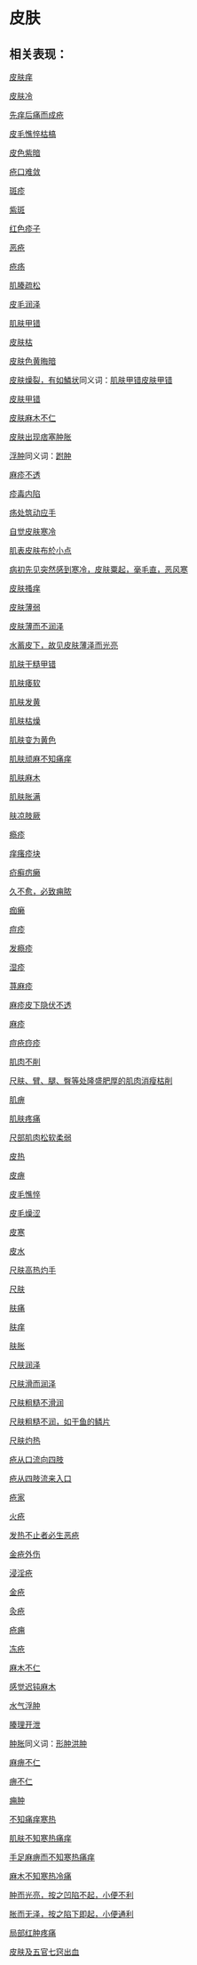 # 皮肤

## 相关表现：

[皮肤痒](https://zuoye.gmzyh.com/search?key=皮肤痒)
[皮肤冷](https://zuoye.gmzyh.com/search?key=皮肤冷)
[先痒后痛而成疮](https://zuoye.gmzyh.com/search?key=先痒后痛而成疮)
[皮毛憔悴枯槁](https://zuoye.gmzyh.com/search?key=皮毛憔悴枯槁)
[皮色紫暗](https://zuoye.gmzyh.com/search?key=皮色紫暗)
[疮口难敛](https://zuoye.gmzyh.com/search?key=疮口难敛)
[斑疹](https://zuoye.gmzyh.com/search?key=斑疹)
[紫斑](https://zuoye.gmzyh.com/search?key=紫斑)
[红色疹子](https://zuoye.gmzyh.com/search?key=红色疹子)
[恶疮](https://zuoye.gmzyh.com/search?key=恶疮)
[疮疡](https://zuoye.gmzyh.com/search?key=疮疡)
[肌腠疏松](https://zuoye.gmzyh.com/search?key=肌腠疏松)
[皮毛润泽](https://zuoye.gmzyh.com/search?key=皮毛润泽)
[肌肤甲错](https://zuoye.gmzyh.com/search?key=肌肤甲错)
[皮肤枯](https://zuoye.gmzyh.com/search?key=皮肤枯)
[皮肤色黄晦暗](https://zuoye.gmzyh.com/search?key=皮肤色黄晦暗)
[皮肤燥裂，有如鱗状](https://zuoye.gmzyh.com/search?key=皮肤燥裂，有如鱗状)同义词：[肌肤甲错](https://zuoye.gmzyh.com/search?key=肌肤甲错)[皮肤甲错](https://zuoye.gmzyh.com/search?key=皮肤甲错)
[皮肤甲错](https://zuoye.gmzyh.com/search?key=皮肤甲错)
[皮肤麻木不仁](https://zuoye.gmzyh.com/search?key=皮肤麻木不仁)
[皮肤出现痞塞肿胀](https://zuoye.gmzyh.com/search?key=皮肤出现痞塞肿胀)
[浮肿](https://zuoye.gmzyh.com/search?key=浮肿)同义词：[跗肿](https://zuoye.gmzyh.com/search?key=跗肿)
[麻疹不透](https://zuoye.gmzyh.com/search?key=麻疹不透)
[疹毒内陷](https://zuoye.gmzyh.com/search?key=疹毒内陷)
[疡处筑动应手](https://zuoye.gmzyh.com/search?key=疡处筑动应手)
[自觉皮肤寒冷	](https://zuoye.gmzyh.com/search?key=自觉皮肤寒冷	)
[肌表皮肤布於小点](https://zuoye.gmzyh.com/search?key=肌表皮肤布於小点)
[病初先见突然感到寒冷，皮肤粟起，毫毛直，恶风寒](https://zuoye.gmzyh.com/search?key=病初先见突然感到寒冷，皮肤粟起，毫毛直，恶风寒)
[皮肤搔痒](https://zuoye.gmzyh.com/search?key=皮肤搔痒)
[皮肤薄弱](https://zuoye.gmzyh.com/search?key=皮肤薄弱)
[皮肤薄而不润泽](https://zuoye.gmzyh.com/search?key=皮肤薄而不润泽)
[水蓄皮下，故见皮肤薄泽而光亮](https://zuoye.gmzyh.com/search?key=水蓄皮下，故见皮肤薄泽而光亮)
[肌肤干糙甲错](https://zuoye.gmzyh.com/search?key=肌肤干糙甲错)
[肌肤痿软](https://zuoye.gmzyh.com/search?key=肌肤痿软)
[肌肤发黄](https://zuoye.gmzyh.com/search?key=肌肤发黄)
[肌肤枯燥](https://zuoye.gmzyh.com/search?key=肌肤枯燥)
[肌肤变为黄色](https://zuoye.gmzyh.com/search?key=肌肤变为黄色)
[肌肤顽麻不知痛痒](https://zuoye.gmzyh.com/search?key=肌肤顽麻不知痛痒)
[肌肤麻木](https://zuoye.gmzyh.com/search?key=肌肤麻木)
[肌肤胀满](https://zuoye.gmzyh.com/search?key=肌肤胀满)
[肤凉肢厥](https://zuoye.gmzyh.com/search?key=肤凉肢厥)
[瘾疹](https://zuoye.gmzyh.com/search?key=瘾疹)
[痒瘙疹块](https://zuoye.gmzyh.com/search?key=痒瘙疹块)
[疥癣疠癞](https://zuoye.gmzyh.com/search?key=疥癣疠癞)
[久不愈，必致痈脓](https://zuoye.gmzyh.com/search?key=久不愈，必致痈脓)
[痂癞](https://zuoye.gmzyh.com/search?key=痂癞)
[痘疹](https://zuoye.gmzyh.com/search?key=痘疹)
[发瘾疹](https://zuoye.gmzyh.com/search?key=发瘾疹)
[湿疹](https://zuoye.gmzyh.com/search?key=湿疹)
[荨麻疹](https://zuoye.gmzyh.com/search?key=荨麻疹)
[麻疹皮下隐伏不透](https://zuoye.gmzyh.com/search?key=麻疹皮下隐伏不透)
[麻疹](https://zuoye.gmzyh.com/search?key=麻疹)
[痘疮痧疹](https://zuoye.gmzyh.com/search?key=痘疮痧疹)
[肌肉不削](https://zuoye.gmzyh.com/search?key=肌肉不削)
[尺肤、臂、腿、臀等处隆盛肥厚的肌肉消瘦枯削	](https://zuoye.gmzyh.com/search?key=尺肤、臂、腿、臀等处隆盛肥厚的肌肉消瘦枯削	)
[肌痹](https://zuoye.gmzyh.com/search?key=肌痹)
[肌肤疼痛](https://zuoye.gmzyh.com/search?key=肌肤疼痛)
[尺部肌肉松软柔弱](https://zuoye.gmzyh.com/search?key=尺部肌肉松软柔弱)
[皮热](https://zuoye.gmzyh.com/search?key=皮热)
[皮痹](https://zuoye.gmzyh.com/search?key=皮痹)
[皮毛憔悴](https://zuoye.gmzyh.com/search?key=皮毛憔悴)
[皮毛燥涩](https://zuoye.gmzyh.com/search?key=皮毛燥涩)
[皮寒](https://zuoye.gmzyh.com/search?key=皮寒)
[皮水](https://zuoye.gmzyh.com/search?key=皮水)
[尺肤高热灼手](https://zuoye.gmzyh.com/search?key=尺肤高热灼手)
[尺肤](https://zuoye.gmzyh.com/search?key=尺肤)
[肤痛](https://zuoye.gmzyh.com/search?key=肤痛)
[肤痒](https://zuoye.gmzyh.com/search?key=肤痒)
[肤胀](https://zuoye.gmzyh.com/search?key=肤胀)
[尺肤润泽](https://zuoye.gmzyh.com/search?key=尺肤润泽)
[尺肤滑而润泽](https://zuoye.gmzyh.com/search?key=尺肤滑而润泽)
[尺肤粗糙不滑润](https://zuoye.gmzyh.com/search?key=尺肤粗糙不滑润)
[尺肤粗糙不润，如干鱼的鳞片](https://zuoye.gmzyh.com/search?key=尺肤粗糙不润，如干鱼的鳞片)
[尺肤灼热](https://zuoye.gmzyh.com/search?key=尺肤灼热)
[疮从口流向四肢](https://zuoye.gmzyh.com/search?key=疮从口流向四肢)
[疮从四肢流来入口](https://zuoye.gmzyh.com/search?key=疮从四肢流来入口)
[疮家](https://zuoye.gmzyh.com/search?key=疮家)
[火疮](https://zuoye.gmzyh.com/search?key=火疮)
[发热不止者必生恶疮](https://zuoye.gmzyh.com/search?key=发热不止者必生恶疮)
[金疮外伤](https://zuoye.gmzyh.com/search?key=金疮外伤)
[浸淫疮](https://zuoye.gmzyh.com/search?key=浸淫疮)
[金疮](https://zuoye.gmzyh.com/search?key=金疮)
[灸疮](https://zuoye.gmzyh.com/search?key=灸疮)
[疮痈](https://zuoye.gmzyh.com/search?key=疮痈)
[冻疮](https://zuoye.gmzyh.com/search?key=冻疮)
[麻木不仁](https://zuoye.gmzyh.com/search?key=麻木不仁)
[感觉迟钝麻木](https://zuoye.gmzyh.com/search?key=感觉迟钝麻木)
[水气浮肿](https://zuoye.gmzyh.com/search?key=水气浮肿)
[腠理开泄](https://zuoye.gmzyh.com/search?key=腠理开泄)
[肿胀](https://zuoye.gmzyh.com/search?key=肿胀)同义词：[形肿](https://zuoye.gmzyh.com/search?key=形肿)[洪肿](https://zuoye.gmzyh.com/search?key=洪肿)
[麻痹不仁](https://zuoye.gmzyh.com/search?key=麻痹不仁)
[痹不仁](https://zuoye.gmzyh.com/search?key=痹不仁)
[痈肿](https://zuoye.gmzyh.com/search?key=痈肿)
[不知痛痒寒热](https://zuoye.gmzyh.com/search?key=不知痛痒寒热)
[肌肤不知寒热痛痒](https://zuoye.gmzyh.com/search?key=肌肤不知寒热痛痒)
[手足麻痹而不知寒热痛痒](https://zuoye.gmzyh.com/search?key=手足麻痹而不知寒热痛痒)
[麻木不知寒热冷痛](https://zuoye.gmzyh.com/search?key=麻木不知寒热冷痛)
[肿而光亮，按之凹陷不起，小便不利](https://zuoye.gmzyh.com/search?key=肿而光亮，按之凹陷不起，小便不利)
[胀而无泽，按之陷下即起，小便通利](https://zuoye.gmzyh.com/search?key=胀而无泽，按之陷下即起，小便通利)
[局部红肿疼痛](https://zuoye.gmzyh.com/search?key=局部红肿疼痛)
[皮肤及五官七窍出血](https://zuoye.gmzyh.com/search?key=皮肤及五官七窍出血)